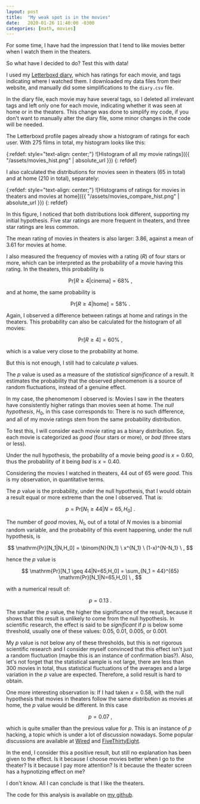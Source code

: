 ```yaml
---
layout: post
title:  "My weak spot is in the movies"
date:   2020-01-26 11:40:00 -0300
categories: [math, movies]
---
```


For some time, I have had the impression that I tend to like movies better when I watch them in the theaters.

So what have I decided to do? Test this with data!

I used my [Letterboxd diary][letbd], which has ratings for each movie, and tags indicating where I watched them. I downloaded my data files from their website, and manually did some simplifications to the `diary.csv` file.

In the diary file, each movie may have several tags, so I deleted all irrelevant tags and left only one for each movie, indicating whether it was seen at home or in the theaters. This change was done to simplify my code, if you don't want to manually alter the diary file, some minor changes in the code will be needed.

The Letterboxd profile pages already show a histogram of ratings for each user. With 275 films in total, my histogram looks like this:

{:refdef: style="text-align: center;"}
![Histogram of all my movie ratings]({{ "/assets/movies_hist.png" | absolute_url }})
{: refdef}

I also calculated the distributions for movies seen in theaters (65 in total) and at home (210 in total), separately: 

{:refdef: style="text-align: center;"}
![Histograms of ratings for movies in theaters and movies at home]({{ "/assets/movies_compare_hist.png" | absolute_url }})
{: refdef}

In this figure, I noticed that both distributions look different, supporting my initial hypothesis. Five star ratings are more frequent in theaters, and three star ratings are less common.

The mean rating of movies in theaters is also larger: 3.86, against a mean of 3.61 for movies at home.

I also measured the frequency of movies with a rating ($R$) of four stars or more, which can be interpreted as the probability of a movie having this rating. In the theaters, this probability is

$$
\mathrm{Pr}[R \geq 4 | \mathrm{cinema}] =  68\% \ ,
$$

and at home, the same probability is

$$
\mathrm{Pr}[R \geq 4 | \mathrm{home}] =  58\% \ .
$$

Again, I observed a difference between ratings at home and ratings in the theaters. This probability can also be calculated for the histogram of all movies:

$$
\mathrm{Pr}[R \geq 4] =  60\% \ ,
$$

which is a value very close to the probability at home.

But this is not enough, I still had to calculate $p$ values.

The $p$ value is used as a measure of the _statistical significance_ of a result. It estimates the probability that the observed phenomenom is a source of random fluctuations, instead of a genuine effect.

In my case, the phenomenom I observed is: Movies I saw in the theaters have consistently higher ratings than movies seen at home. The _null hypothesis_, $H_0$, in this case corresponds to: There is no such difference, and all of my movie ratings stem from the same probability distribution.

To test this, I will consider each movie rating as a binary distribution. So, each movie is categorized as _good_ (four stars or more), or _bad_ (three stars or less).

Under the null hypothesis, the probability of a movie being _good_ is $x=0.60$, thus the probability of it being _bad_ is $x=0.40$.

Considering the movies I watched in theaters, 44 out of 65 were _good_. This is my observation, in quantitative terms.

The $p$ value is the probability, under the null hypothesis, that I would obtain a result equal or more extreme than the one I observed. That is:

$$
p = \mathrm{Pr}[N_1 \geq 44|N=65,H_0] \ .
$$


The number of _good_ movies, $N_1$, out of a total of $N$ movies is a binomial random variable, and the probability of this event happening, under the null hypothesis, is

$$
\mathrm{Pr}[N_1|N,H_0] = \binom{N}{N_1} \ x^{N_1} \ (1-x)^{N-N_1} \ ,
$$

hence the $p$ value is

$$
\mathrm{Pr}[N_1 \geq 44|N=65,H_0] = \sum_{N_1 = 44}^{65} \mathrm{Pr}[N_1|N=65,H_0] \ ,
$$

with a numerical result of:

$$
p = 0.13 \ .
$$

The smaller the $p$ value, the higher the significance of the result, because it shows that this result is unlikely to come from the null hypothesis. In scientific research, the effect is said to be _significant_ if $p$ is below some threshold, usually one of these values: 0.05, 0.01, 0.005, or 0.001.

My $p$ value is not below any of these thresholds, but this is not rigorous scientific research and I consider myself convinced that this effect isn't just a random fluctuation (maybe this is an instance of confirmation bias?).
Also, let's not forget that the statistical sample is not large, there are less than 300 movies in total, thus statistical fluctuations of the averages and a large variation in the $p$ value are expected. Therefore, a solid result is hard to obtain.

One more interesting observation is: If I had taken $x=0.58$, with the null hypothesis that movies in theaters follow the same distribution as movies at home, the $p$ value would be different. In this case

$$p=0.07 \ ,$$

which is quite smaller than the previous value for $p$. 
This is an instance of $p$ hacking, a topic which is under a lot of discussion nowadays. Some popular discussions are available at [Wired][wired] and [FiveThirtyEight][538].

In the end, I consider this a positive result, but still no explanation has been given to the effect. Is it because I choose movies better when I go to the theater? Is it because I pay more attention? Is it because the theater screen has a hypnotizing effect on me?

I don't know. All I can conclude is that I like the theaters.

The code for this analysis is available on [my github][code].

[letbd]: https://www.letterboxd.com/
[code]: https://github.com/gapolinario/cinema-weak-spot
[538]: https://fivethirtyeight.com/features/science-isnt-broken/#part1
[wired]: https://www.wired.com/story/were-all-p-hacking-now/